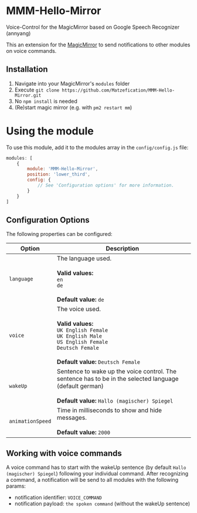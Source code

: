 # MMM-Hello-Mirror
Voice-Control for the MagicMirror based on Google Speech Recognizer (annyang)

This an extension for the [MagicMirror](https://github.com/MichMich/MagicMirror) to send notifications to other modules on voice commands.

## Installation
1. Navigate into your MagicMirror's `modules` folder
2. Execute `git clone https://github.com/Matzefication/MMM-Hello-Mirror.git`
3. No `npm install` is needed
4. (Re)start magic mirror (e.g. with `pm2 restart mm`)

# Using the module
To use this module, add it to the modules array in the `config/config.js` file:

```javascript
modules: [
    {
        module: 'MMM-Hello-Mirror',
        position: 'lower_third',
        config: {
            // See 'Configuration options' for more information.
        }
    }
]
```

## Configuration Options
The following properties can be configured:

<table width="100%">
	<thead>
		<tr>
			<th>Option</th>
			<th width="100%">Description</th>
		</tr>
	<thead>
	<tbody>
		<tr>
			<td><code>language</code></td>
			<td>
				The language used.
				<br>
				<br><b>Valid values:</b> 
				<br><code>en</code>
				<br><code>de</code>
				<br>
				<br><b>Default value:</b> <code>de</code>
			</td>
		</tr>
		<tr>
			<td><code>voice</code></td>
			<td>
				The voice used.
				<br>
				<br><b>Valid values:</b> 
				<br><code>UK English Female</code>
				<br><code>UK English Male</code>
				<br><code>US English Female</code>
				<br><code>Deutsch Female</code>
				<br>
				<br><b>Default value:</b> <code>Deutsch Female</code>
			</td>
		</tr>
		<tr>
			<td><code>wakeUp</code></td>
			<td>
				Sentence to wake up the voice control. The sentence has to be in the selected language (default german)
				<br>
				<br><b>Default value:</b> <code>Hallo (magischer) Spiegel</code>
			</td>
		</tr>			
		<tr>
			<td><code>animationSpeed</code></td>
			<td>
				Time in milliseconds to show and hide messages.
				<br>
				<br><b>Default value:</b> <code>2000</code>
			</td>
		</tr>		
	</tbody>
</table>

## Working with voice commands
A voice command has to start with the wakeUp sentence (by default `Hallo (magischer) Spiegel`) following your individual command. After recognizing a command, a notification will be send to all modules with the following params:

- notification identifier: `VOICE_COMMAND`
- notification payload: `the spoken command` (without the wakeUp sentence)
